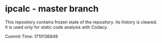 # ipcalc - master branch

This repository contains frozen state of the repository.
Its history is cleared. It is used only for static code
analysis with Codacy.

Commit Time: 1710136849